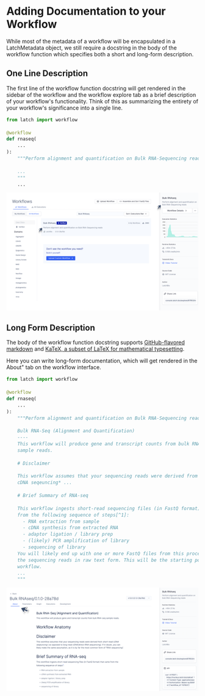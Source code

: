 # Adding Documentation to your Workflow

While most of the metadata of a workflow will be encapsulated in a LatchMetadata object, we still require a docstring in the body of the workflow function which specifies both a short and long-form description.

## One Line Description

The first line of the workflow function docstring will get rendered in the sidebar of the workflow and the workflow explore tab as a brief description of your workflow's functionality. Think of this as summarizing the entirety of your workflow's significance into a single line.


```python
from latch import workflow

@workflow
def rnaseq(
    ...
):
    """Perform alignment and quantification on Bulk RNA-Sequencing reads.

    ...
    """
    ...
```

![Short Description](../assets/ui/one-line-description.png)

## Long Form Description

The body of the workflow function docstring supports [GitHub-flavored markdown](https://github.github.com/gfm/) and [KaTeX, a subset of LaTeX for mathematical typesetting](https://katex.org/docs/supported.html).

Here you can write long-form documentation, which will get rendered in the About" tab on the workflow interface.

```python
from latch import workflow

@workflow
def rnaseq(
    ...
):
    """Perform alignment and quantification on Bulk RNA-Sequencing reads

    Bulk RNA-Seq (Alignment and Quantification)
    ----
    This workflow will produce gene and transcript counts from bulk RNA-seq
    sample reads.

    # Disclaimer

    This workflow assumes that your sequencing reads were derived from *short-read
    cDNA seqeuncing* ...

    # Brief Summary of RNA-seq

    This workflow ingests short-read sequencing files (in FastQ format) that came
    from the following sequence of steps[^1]:
      - RNA extraction from sample
      - cDNA synthesis from extracted RNA
      - adaptor ligation / library prep
      - (likely) PCR amplification of library
      - sequencing of library
    You will likely end up with one or more FastQ files from this process that hold
    the sequencing reads in raw text form. This will be the starting point of our
    workflow.
    ...
    """
```

![Long Description](../assets/ui/long-form-description.png)
